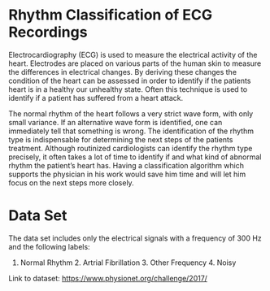 # Rhythm Classification of ECG Recordings

Electrocardiography (ECG) is used to measure the electrical activity of the heart. Electrodes are placed on various parts of the human skin to measure the differences in electrical changes. By deriving these changes the condition of the heart can be assessed in order to identify if the patients heart is in a healthy our unhealthy state. Often this technique is used to identify if a patient has suffered from a heart attack.

The normal rhythm of the heart follows a very strict wave form, with only small variance. If an alternative wave form is identified, one can immediately tell that something is wrong. The identification of the rhythm type is indispensable for determining the next steps of the patients treatment. Although routinized cardiologists can identify the rhythm type precisely, it often takes a lot of time to identify if and what kind of abnormal rhythm the patient’s heart has. Having a classification algorithm which supports the physician in his work would save him time and will let him focus on the next steps more closely.

# Data Set

The data set includes only the electrical signals with a frequency of 300 Hz and the following labels:

1. Normal Rhythm 2. Artrial Fibrillation 3. Other Frequency 4. Noisy

Link to dataset: https://www.physionet.org/challenge/2017/

